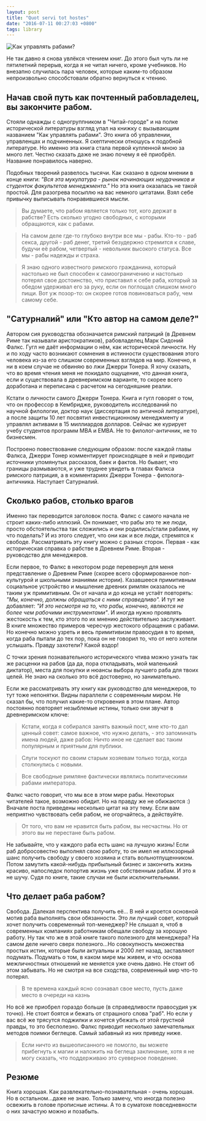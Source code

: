 ```yaml
---
layout: post
title: "Quot servi tot hostes"
date: "2016-07-11 00:27:03 +0800"
tags: library
---
```


![Как управлять рабами?](http://divideby.ml/images/09fc65eda6593cda5f7213d9dd372fd1ebe8a688.jpeg)

Не так давно я снова увлёкся чтением книг. До этого был чуть ли не пятилетний перерыв, когда я не читал ничего, кроме учебников. Но внезапно cлучилась пара человек, которые каким-то образом непроизвольно способстовали обратно вернуться к чтению.

## Начав свой путь как почтенный рабовладелец, вы закончите рабом.
Стояли однажды с одногруппником в "Читай-городе" и на полке исторической литературы взгляд упал на книжку с вызывающим названием "Как управлять рабами". Это книга об управлении, управленцах и подчиненных. Я скептически отношусь к подобной литературе. Но именно эта книга стала первой купленной мною за много лет. Честно сказать даже не знаю почему я её приобрёл. Название понравилось наверно.

Подобных творений развелось тысячи. Как сказано в одном мнении в конце книги: *"Вся эта мукулатура - рынок начинающих неудачников и студенток факультетов менеджмента."* Но эта книга оказалась не такой простой. Для разогрева посыплю на вас немного цитатами. Взял себе привычку выписывать понравившиеся мысли.
<!--more-->

>Вы думаете, что рабом является только тот, кого держат в рабстве? Есть сколько угодно свободных, с которыми обращаются, как с рабами.

>На самом деле где-то глубоко внутри все мы - рабы. Кто-то - раб секса, другой - раб денег, третий безудержно стремится к славе, будучи её рабом, четвертый - невольник высокого статуса. Все мы - рабы надежды и страха.

>Я знаю одного известного римского гражданина, который настолько не был способен к самоограничению и настолько потерял свое достоинство, что приставил к себе раба, который за обедом удерживал его за руку, если он поглощал слишком много пищи. Вот уж позор-то: он скорее готов повиноваться рабу, чем самому себе.

## "Сатурналий" или "Кто автор на самом деле?"
Автором сия руководства обозначается римский патриций (в Древнем Риме так называли аристократиков), рабовладелец Марк Сидоний Фалкс. Гугл не даёт информации о нём, как исторической личности. Ну и по ходу часто возникают сомнения в истинности существования этого человека из-за его слишком современных взглядов на мир. Конечно, я ни в коем случае не обвиняю во лжи Джерри Тонера. Я хочу сказать, что во время чтения меня не покидало ощущение, что данная книга, если и существовала в древнеримском варианте, то скорее всего доработана и переписана с расчетом на сегодняшние реалии.

Кстати о личности самого Джерри Тонера. Книга и гугл говорят о том, что он профессор в Кембридже, руководитель исследований по научной филологии, доктор наук (диссертация по античной литературе), а после защиты 10 лет посвятил инвестиционному менеджменту и управлял активами в 15 миллиардов долларов. Сейчас же курирует учебу студентов программ MBA и EMBA. Не то филолог-античник, не то бизнесмен.

Построено повествование следующим образом: после каждой главы Фалкса, Джерри Тонер комментирует происходящее в ней и приводит источники упомянутых рассказов, баек и фактов. Но бывает, что границы размываются, и уже труднее увидеть в главах Фалкса римского патриция, а в комментариях Джерри Тонера - филолога-античника. Наступает Сатурналий.

## Сколько рабов, столько врагов
Именно так переводится заголовок поста. Фалкс с самого начала не строит каких-либо иллюзий. Он понимает, что рабы это те же люди, просто обстоятельства так сложились и они родились/стали рабами, ну что поделать? И из этого следует, что они как и все люди, стремятся к свободе. Рассматривать эту книгу можно с разных сторон. Первая - как историческая справка о рабстве в Древнем Риме. Вторая - руководство для менеджеров.

Если первое, то Фалкс в некотором роде перевернул для меня представление о Древнем Риме (скорее всего сформированное поп-культурой и школьными знаниями истории). Казавшееся примитивным социальное устройство и мышление древних римлян оказалось не таким уж примитивным. Он от начала и до конца не устаёт повторять: *"Мы, конечно, должны обращаться с ними справедливо".* И тут же добавляет: *"И это несмотря на то, что рабы, конечно, являются не более чем рабочими инструментами"*. И иногда нужно проявлять жестокость к тем, кто этого по их мнению действительно заслуживает. В книге множество примеров чересчур жестокого обращения с рабами. Но конечно можно узреть и весь примитивизм правосудия в то время, когда раба пытали до тех пор, пока он не говорил то, что от него хотели услышать. Правду захотели? Какой вздор!

С точки зрения познавательного исторического чтива можно узнать так же расценки на рабов (да да, пора откладывать, мой маленький диктатор), места для покупки и нюансы выбора лучшего раба для твоих целей. Не знаю на сколько это всё достоверно, но занимательно.

Если же рассматривать эту книгу как руководство для менеджеров, то тут тоже непонятки. Видны параллели с современным миром. Не сказал бы, что получил какие-то откровения в этом плане. Автор постоянно повторяет незыблемые истины, только они звучат в древнеримском ключе: 

>Кстати, когда я собирался занять важный пост, мне кто-то дал ценный совет: самое важное, что нужно делать, - это запоминать имена людей, даже рабов: Ничто иное не сделает вас таким популярным и приятным для публики.

>Слуги тоскуют по своим старым хозяевам только тогда, когда столкнулись с новыми.

>Все свободные римляне фактически являлись политическими рабами императора.

Фалкс часто говорит, что мы все в этом мире рабы. Некоторых читателей такое, возможно обидит. Но на правду же не обижаются :) Вначале поста приведены несколько цитат на эту тему. 
Если вам неприятно чувствовать себя рабом, не огорчайтесь, а действуйте.

>От того, что вам не нравится быть рабом, вы несчастны. Но от этого вы не перестане быть рабом.

Не забывайте, что у каждого раба есть шанс на лучшую жизнь! Если раб добросовестно выполнял свою работу, то он имел не иллюзорный шанс получить свободу у своего хозяина и стать вольнотпущенником. Потом замутить какой-нибудь прибыльный бизнес и закончить жизнь красиво, напоследок попортив жизнь уже собственным рабам. И это я не шучу. Судя по книге, такие случаи не были исключительными.

## Что делает раба рабом?
Свобода. Далекая перспектива получить её... В ней и кроется основной мотив раба выполнять свои обязанности. Это ли лучший совет, который хочет получить современный топ-менеджер? Не слышал я, чтоб в современных компаниях работникам обещали свободу за хорошую работу. Ну так что же в этой книге такого полезного для менеджера? На самом деле ничего сверх полезного...Но совокупность множества простых истин, которые были актуальны и 2000 лет назад, заставляют подумать. Подумать о том, в каком мире мы живем, и что основа межличностных отношений не меняется уже очень давно. Не стоит об этом забывать.
Но не смотря на все сходства, современный мир что-то потерял.

>В те времена каждый ясно сознавал свое место, пусть даже место в очереди на казнь

Но всё же приобрел гораздо больше (в справедливости правосудия уж точно). Не стоит боятся и бежать от страшного слова "раб".  Но если у вас всё же трясутся поджилки и хочется убежать от этой грустной правды, то это бесполезно. Фалкс приводит несколько замечательных методов поимки беглецов. Самый забавный из них приведу ниже.

>Если ничто из вышеописанного не помогло, вы можете прибегнуть к магии и наложить на беглеца заклинание, хотя я не могу сказать, что поддерживаю это суеверное поведение.

## Резюме
Книга хорошая. Как развлекательно-познавательная - очень хорошая. Но в остальном...даже не знаю. Только замечу, что иногда полезно освежить в голове прописные истины. А то в суматохе повседневности о них зачастую можно и позабыть.
